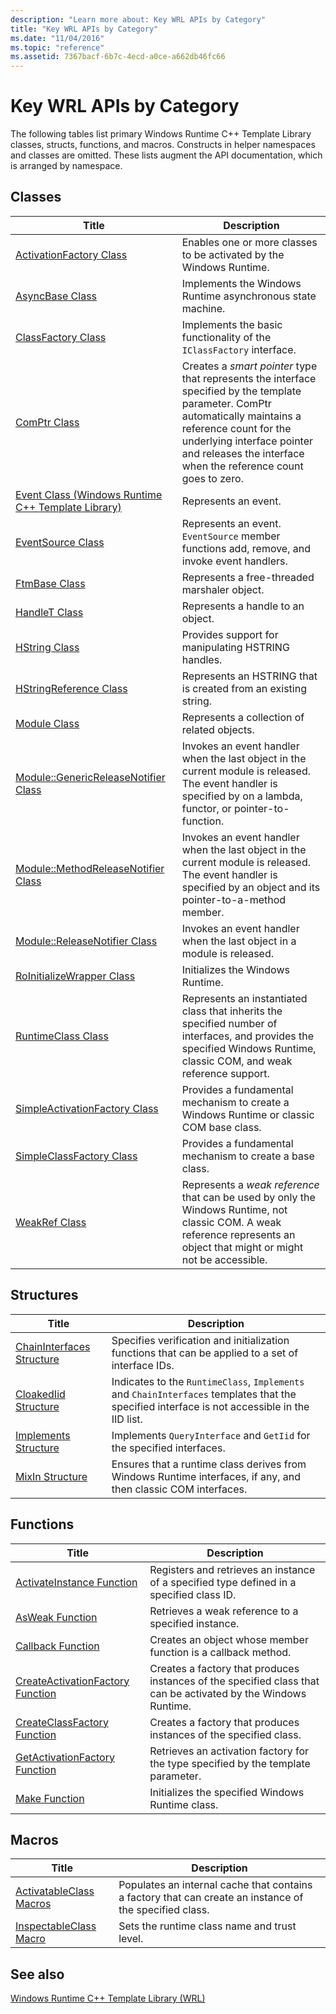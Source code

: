 ```yaml
---
description: "Learn more about: Key WRL APIs by Category"
title: "Key WRL APIs by Category"
ms.date: "11/04/2016"
ms.topic: "reference"
ms.assetid: 7367bacf-6b7c-4ecd-a0ce-a662db46fc66
---
```

# Key WRL APIs by Category

The following tables list primary Windows Runtime C++ Template Library classes, structs, functions, and macros. Constructs in helper namespaces and classes are omitted. These lists augment the API documentation, which is arranged by namespace.

## Classes

|Title|Description|
|-----------|-----------------|
|[ActivationFactory Class](activationfactory-class.md)|Enables one or more classes to be activated by the Windows Runtime.|
|[AsyncBase Class](asyncbase-class.md)|Implements the Windows Runtime asynchronous state machine.|
|[ClassFactory Class](classfactory-class.md)|Implements the basic functionality of the `IClassFactory` interface.|
|[ComPtr Class](comptr-class.md)|Creates a *smart pointer* type that represents the interface specified by the template parameter. ComPtr automatically maintains a reference count for the underlying interface pointer and releases the interface when the reference count goes to zero.|
|[Event Class (Windows Runtime C++ Template Library)](event-class-wrl.md)|Represents an event.|
|[EventSource Class](eventsource-class.md)|Represents an event. `EventSource` member functions add, remove, and invoke event handlers.|
|[FtmBase Class](ftmbase-class.md)|Represents a free-threaded marshaler object.|
|[HandleT Class](handlet-class.md)|Represents a handle to an object.|
|[HString Class](hstring-class.md)|Provides support for manipulating HSTRING handles.|
|[HStringReference Class](hstringreference-class.md)|Represents an HSTRING that is created from an existing string.|
|[Module Class](module-class.md)|Represents a collection of related objects.|
|[Module::GenericReleaseNotifier Class](module-genericreleasenotifier-class.md)|Invokes an event handler when the last object in the current module is released. The event handler is specified by on a lambda, functor, or pointer-to-function.|
|[Module::MethodReleaseNotifier Class](module-methodreleasenotifier-class.md)|Invokes an event handler when the last object in the current module is released. The event handler is specified by an object and its pointer-to-a-method member.|
|[Module::ReleaseNotifier Class](module-releasenotifier-class.md)|Invokes an event handler when the last object in a module is released.|
|[RoInitializeWrapper Class](roinitializewrapper-class.md)|Initializes the Windows Runtime.|
|[RuntimeClass Class](runtimeclass-class.md)|Represents an instantiated class that inherits the specified number of interfaces, and provides the specified Windows Runtime, classic COM, and weak reference support.|
|[SimpleActivationFactory Class](simpleactivationfactory-class.md)|Provides a fundamental mechanism to create a Windows Runtime or classic COM base class.|
|[SimpleClassFactory Class](simpleclassfactory-class.md)|Provides a fundamental mechanism to create a base class.|
|[WeakRef Class](weakref-class.md)|Represents a *weak reference* that can be used by only the Windows Runtime, not classic COM. A weak reference represents an object that might or might not be accessible.|

## Structures

|Title|Description|
|-----------|-----------------|
|[ChainInterfaces Structure](chaininterfaces-structure.md)|Specifies verification and initialization functions that can be applied to a set of interface IDs.|
|[CloakedIid Structure](cloakediid-structure.md)|Indicates to the `RuntimeClass`, `Implements` and `ChainInterfaces` templates that the specified interface is not accessible in the IID list.|
|[Implements Structure](implements-structure.md)|Implements `QueryInterface` and `GetIid` for the specified interfaces.|
|[MixIn Structure](mixin-structure.md)|Ensures that a runtime class derives from Windows Runtime interfaces, if any, and then classic COM interfaces.|

## Functions

|Title|Description|
|-----------|-----------------|
|[ActivateInstance Function](activateinstance-function.md)|Registers and retrieves an instance of a specified type defined in a specified class ID.|
|[AsWeak Function](asweak-function.md)|Retrieves a weak reference to a specified instance.|
|[Callback Function](callback-function-wrl.md)|Creates an object whose member function is a callback method.|
|[CreateActivationFactory Function](createactivationfactory-function.md)|Creates a factory that produces instances of the specified class that can be activated by the Windows Runtime.|
|[CreateClassFactory Function](createclassfactory-function.md)|Creates a factory that produces instances of the specified class.|
|[GetActivationFactory Function](getactivationfactory-function.md)|Retrieves an activation factory for the type specified by the template parameter.|
|[Make Function](make-function.md)|Initializes the specified Windows Runtime class.|

## Macros

|Title|Description|
|-----------|-----------------|
|[ActivatableClass Macros](activatableclass-macros.md)|Populates an internal cache that contains a factory that can create an instance of the specified class.|
|[InspectableClass Macro](inspectableclass-macro.md)|Sets the runtime class name and trust level.|

## See also

[Windows Runtime C++ Template Library (WRL)](windows-runtime-cpp-template-library-wrl.md)
